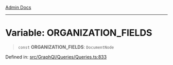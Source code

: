 [Admin Docs](/)

***

# Variable: ORGANIZATION\_FIELDS

> `const` **ORGANIZATION\_FIELDS**: `DocumentNode`

Defined in: [src/GraphQl/Queries/Queries.ts:833](https://github.com/PalisadoesFoundation/talawa-admin/blob/main/src/GraphQl/Queries/Queries.ts#L833)
